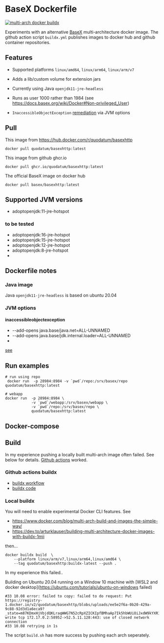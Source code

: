# BaseX Dockerfile
[![multi-arch docker buildx](https://github.com/Quodatum/basex-docker/actions/workflows/buildx.yml/badge.svg)](https://github.com/Quodatum/basex-docker/actions/workflows/buildx.yml)

Experiments with an alternative [BaseX](https://basex.org)  multi-architecture docker image. 
The github action script `buildx.yml` publishes images to docker hub and github container repositories.
## Features
- Supported platforms `linux/amd64`, `linux/arm64`, `linux/arm/v7`
- Adds a lib/custom volume for extension jars
- Currently using Java `openjdk11-jre-headless`
- Runs as user 1000 rather than 1984 (see https://docs.basex.org/wiki/Docker#Non-privileged_User)

- `InaccessibleObjectException` [remediation](https://www.mail-archive.com/basex-talk%40mailman.uni-konstanz.de/msg13498.html) via JVM options
 
## Pull
This image from https://hub.docker.com/r/quodatum/basexhttp
```
docker pull quodatum/basexhttp:latest
```

This image from github ghcr.io
```
docker pull ghcr.io/quodatum/basexhttp:latest
```

The official BaseX image on docker hub
```
docker pull basex/basexhttp:latest
```

## Supported JVM versions
* adoptopenjdk:11-jre-hotspot
### to be tested
* adoptopenjdk:16-jre-hotspot
* adoptopenjdk:15-jre-hotspot
* adoptopenjdk:12-jre-hotspot 
* adoptopenjdk:8-jre-hotspot 
* 
## Dockerfile notes

### Java image
Java `openjdk11-jre-headless` is based on ubuntu 20.04
### JVM options
#### inaccessibleobjectexception

* --add-opens java.base/java.net=ALL-UNNAMED 
* --add-opens java.base/jdk.internal.loader=ALL-UNNAMED
* 
[see](https://stackoverflow.com/questions/41265266/how-to-solve-inaccessibleobjectexception-unable-to-make-member-accessible-m)

## Run examples
```
# run using repo
 docker run  -p 28984:8984 -v `pwd`/repo:/srv/basex/repo quodatum/basexhttp:latest

# webapp
docker run  -p 28984:8984 \
            -v `pwd`/webapp:/srv/basex/webapp \
            -v `pwd`/repo:/srv/basex/repo \
            quodatum/basexhttp:latest
```

## Docker-compose


## Build

In my experience pushing a locally built multi-arch image often failed. See below for details. 
[Github actions](https://docs.github.com/en/actions) worked.
### Github actions buildx 

* [buildx workflow](https://github.com/Quodatum/basex-docker/actions/workflows/buildx.yml)
* [buildx code](https://github.com/Quodatum/basex-docker/blob/main/.github/workflows/buildx.yml)

### Local buildx

You will need to enable experimental Docker CLI features. See

- https://www.docker.com/blog/multi-arch-build-and-images-the-simple-way/
- https://dev.to/arturklauser/building-multi-architecture-docker-images-with-buildx-1mii

then...

```
docker buildx build  \
    --platform linux/arm/v7,linux/arm64,linux/amd64 \
    --tag quodatum/basexhttp:buildx-latest --push .
```

In my experience this failed..
 
Building on Ubuntu 20.04 running on a Window 10 machine with
 [WSL2 and docker desktop](https://ubuntu.com/tutorials/ubuntu-on-windows failed)
 
```
#33 10.08 error: failed to copy: failed to do request: Put https://registry-1.docker.io/v2/quodatum/basexhttp/blobs/uploads/ee5e2f6a-0b20-429a-9c88-92d3d1a6eca9?_state=m87KDmxHjVbjdQKLraqWWG7N52cRpXZICKIpfBMhaAp7Ik5hbWUiOiJxdW9kYXR1bS9iYXNleGh0dHAiLCJVVUlEIjoiZWU1ZTJmNmEtMGIyMC00MjlhLTljODgtOTJkM2QxYTZlY2E5IiwiT2Zmc2V0IjowLCJTdGFydGVkQXQiOiIyMDIxLTA0LTA1VDIwOjI5OjMwLjc4Nzc2OTg4M1oifQ%3D%3D&digest=sha256%3A2b310eb6279419eece82e847effefb67be66a3b8e631fda5532880177728460e: write tcp 172.17.0.2:58952->52.5.11.128:443: use of closed network connection
#33 10.08 retrying in 1s
```

The script `build.sh` has more success by pushing each arch seperately.